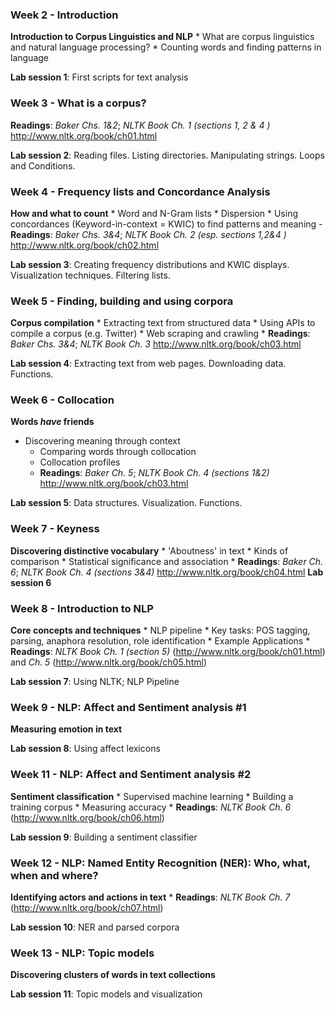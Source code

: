 
### Week 2 - Introduction
**Introduction to Corpus Linguistics and NLP** 
	* What are corpus linguistics and natural language processing?
	* Counting words and finding patterns in language

**Lab session 1**: First scripts for text analysis

### Week 3 - What is a corpus?
**Readings**: _Baker Chs. 1&2_; _NLTK Book Ch. 1 (sections 1, 2 & 4 )_ http://www.nltk.org/book/ch01.html  

**Lab session 2**: Reading files. Listing directories. Manipulating strings. Loops and Conditions.

### Week 4 - Frequency lists and Concordance Analysis
**How and what to count**
	* Word and N-Gram lists
	* Dispersion
	* Using concordances (Keyword-in-context = KWIC) to find patterns and meaning
    - __Readings__: _Baker Chs. 3&4_; _NLTK Book Ch. 2 (esp. sections 1,2&4 )_ http://www.nltk.org/book/ch02.html

**Lab session 3**: Creating frequency distributions and KWIC displays. Visualization techniques. Filtering lists.

### Week 5 - Finding, building and using corpora
**Corpus compilation**
    * Extracting text from structured data
	  * Using APIs to compile a corpus (e.g. Twitter)
	  * Web scraping and crawling
    * **Readings**: _Baker Chs. 3&4_; _NLTK Book Ch. 3_ http://www.nltk.org/book/ch03.html

**Lab session 4**: Extracting text from web pages. Downloading data. Functions.

### Week 6 - Collocation
**Words _have_ friends**
  * Discovering meaning through context
	* Comparing words through collocation
	* Collocation profiles
    * **Readings**: _Baker Ch. 5_; _NLTK Book Ch. 4 (sections 1&2)_ http://www.nltk.org/book/ch03.html

**Lab session 5**: Data structures. Visualization. Functions.

### Week 7 - Keyness
**Discovering distinctive vocabulary**
  	* 'Aboutness' in text
  	* Kinds of comparison
  	* Statistical significance and association
    * **Readings**: _Baker Ch. 6_; _NLTK Book Ch. 4 (sections 3&4)_ http://www.nltk.org/book/ch04.html
**Lab session 6**

### Week 8 - Introduction to NLP
**Core concepts and techniques**
    * NLP pipeline
  	* Key tasks: POS tagging, parsing, anaphora resolution, role identification
  	* Example Applications
    * **Readings**: _NLTK Book Ch. 1 (section 5)_ (http://www.nltk.org/book/ch01.html) and _Ch. 5_ (http://www.nltk.org/book/ch05.html)

**Lab session 7**: Using NLTK; NLP Pipeline

### Week 9 - NLP: Affect and Sentiment analysis #1
**Measuring emotion in text**

**Lab session 8**: Using affect lexicons

### Week 11 - NLP: Affect and Sentiment analysis #2
**Sentiment classification**
  	* Supervised machine learning
  	* Building a training corpus
  	* Measuring accuracy
    * **Readings**: _NLTK Book Ch. 6_ (http://www.nltk.org/book/ch06.html)

**Lab session 9**: Building a sentiment classifier

### Week 12 - NLP: Named Entity Recognition (NER): Who, what, when and where?
**Identifying actors and actions in text**
  	* **Readings**: _NLTK Book Ch. 7_ (http://www.nltk.org/book/ch07.html)

**Lab session 10**: NER and parsed corpora

### Week 13 - NLP: Topic models 
**Discovering clusters of words in text collections** 

**Lab session 11**: Topic models and visualization

